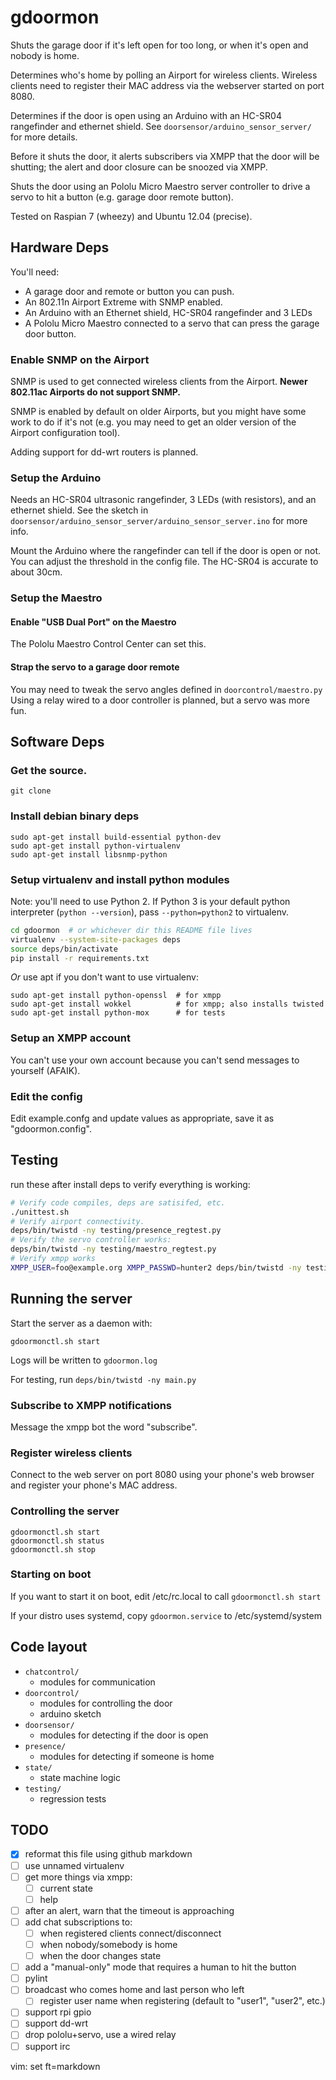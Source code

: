 # gdoormon

Shuts the garage door if it's left open for too long, or when it's open and
nobody is home. 

Determines who's home by polling an Airport for wireless clients. Wireless
clients need to register their MAC address via the webserver started on port
8080.

Determines if the door is open using an Arduino with an HC-SR04 rangefinder and
ethernet shield. See ```doorsensor/arduino_sensor_server/``` for more details.

Before it shuts the door, it alerts subscribers via XMPP that the door
will be shutting; the alert and door closure can be snoozed via XMPP.

Shuts the door using an Pololu Micro Maestro server controller to drive a
servo to hit a button (e.g. garage door remote button).

Tested on Raspian 7 (wheezy) and Ubuntu 12.04 (precise).

## Hardware Deps

You'll need:
  - A garage door and remote or button you can push.
  - An 802.11n Airport Extreme with SNMP enabled.
  - An Arduino with an Ethernet shield, HC-SR04 rangefinder and 3 LEDs
  - A Pololu Micro Maestro connected to a servo that can press the garage door button.


### Enable SNMP on the Airport

SNMP is used to get connected wireless clients from the Airport. 
**Newer 802.11ac Airports do not support SNMP.**

SNMP is enabled by default on older Airports, but you might have some work to
do if it's not (e.g. you may need to get an older version of the Airport
configuration tool).

Adding support for dd-wrt routers is planned.

### Setup the Arduino

Needs an HC-SR04 ultrasonic rangefinder, 3 LEDs (with resistors), and an
ethernet shield. See the sketch in ```doorsensor/arduino_sensor_server/arduino_sensor_server.ino```
for more info.

Mount the Arduino where the rangefinder can tell if the door is open or not.
You can adjust the threshold in the config file. The HC-SR04 is accurate to
about 30cm.


### Setup the Maestro

#### Enable "USB Dual Port" on the Maestro

The Pololu Maestro Control Center can set this.

#### Strap the servo to a garage door remote

You may need to tweak the servo angles defined in ```doorcontrol/maestro.py```
Using a relay wired to a door controller is planned, but a servo was more fun.

## Software Deps

### Get the source.

    git clone

### Install debian binary deps

    sudo apt-get install build-essential python-dev
    sudo apt-get install python-virtualenv
    sudo apt-get install libsnmp-python

### Setup virtualenv and install python modules

Note: you'll need to use Python 2. If Python 3 is your default python
interpreter (```python --version```), pass ```--python=python2``` to
virtualenv.

```sh
cd gdoormon  # or whichever dir this README file lives
virtualenv --system-site-packages deps
source deps/bin/activate
pip install -r requirements.txt
```

*Or* use apt if you don't want to use virtualenv:

    sudo apt-get install python-openssl  # for xmpp
    sudo apt-get install wokkel          # for xmpp; also installs twisted
    sudo apt-get install python-mox      # for tests

### Setup an XMPP account

You can't use your own account because you can't send messages to yourself
(AFAIK).

### Edit the config

Edit example.confg and update values as appropriate, save it as
"gdoormon.config". 


## Testing

run these after install deps to verify everything is working:

```sh
# Verify code compiles, deps are satisifed, etc.
./unittest.sh
# Verify airport connectivity.
deps/bin/twistd -ny testing/presence_regtest.py 
# Verify the servo controller works:
deps/bin/twistd -ny testing/maestro_regtest.py
# Verify xmpp works
XMPP_USER=foo@example.org XMPP_PASSWD=hunter2 deps/bin/twistd -ny testing/xmpp_regtest.py
```

## Running the server

Start the server as a daemon with:

    gdoormonctl.sh start

Logs will be written to ```gdoormon.log```

For testing, run ```deps/bin/twistd -ny main.py```

### Subscribe to XMPP notifications

Message the xmpp bot the word "subscribe".

### Register wireless clients

Connect to the web server on port 8080 using your phone's web browser and
register your phone's MAC address.

### Controlling the server

    gdoormonctl.sh start
    gdoormonctl.sh status
    gdoormonctl.sh stop

### Starting on boot

If you want to start it on boot, edit /etc/rc.local to call
```gdoormonctl.sh start```

If your distro uses systemd, copy ```gdoormon.service``` to /etc/systemd/system


## Code layout

  - ```chatcontrol/```
    - modules for communication
  - ```doorcontrol/```
    - modules for controlling the door
    - arduino sketch
  - ```doorsensor/```
    - modules for detecting if the door is open
  - ```presence/```
    - modules for detecting if someone is home
  - ```state/```
    - state machine logic
  - ```testing/```
    - regression tests


## TODO

  - [x] reformat this file using github markdown
  - [ ] use unnamed virtualenv
  - [ ] get more things via xmpp:
    - [ ] current state
    - [ ] help
  - [ ] after an alert, warn that the timeout is approaching
  - [ ] add chat subscriptions to:
    - [ ] when registered clients connect/disconnect
    - [ ] when nobody/somebody is home
    - [ ] when the door changes state
  - [ ] add a "manual-only" mode that requires a human to hit the button
  - [ ] pylint
  - [ ] broadcast who comes home and last person who left
    - [ ] register user name when registering (default to "user1", "user2", etc.)
  - [ ] support rpi gpio
  - [ ] support dd-wrt
  - [ ] drop pololu+servo, use a wired relay
  - [ ] support irc

vim: set ft=markdown
